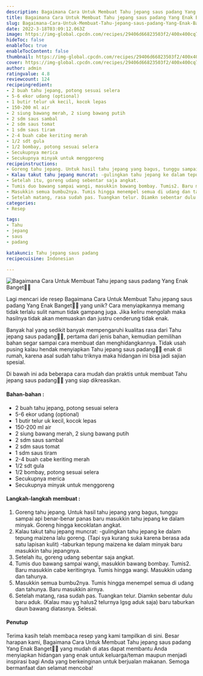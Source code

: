 ```yaml
---
description: Bagaimana Cara Untuk Membuat Tahu jepang saus padang Yang Enak Banget"
title: Bagaimana Cara Untuk Membuat Tahu jepang saus padang Yang Enak Banget
slug: Bagaimana-Cara-Untuk-Membuat-Tahu-jepang-saus-padang-Yang-Enak-Banget
date: 2022-3-18T03:09:12.063Z
image: https://img-global.cpcdn.com/recipes/29406d66823503f2/400x400cq70/photo.jpg
hideToc: false
enableToc: true
enableTocContent: false
thumbnail: https://img-global.cpcdn.com/recipes/29406d66823503f2/400x400cq70/photo.jpg
cover: https://img-global.cpcdn.com/recipes/29406d66823503f2/400x400cq70/photo.jpg
author: admin
ratingvalue: 4.8
reviewcount: 124
recipeingredient:
- 2 buah tahu jepang, potong sesuai selera
- 5-6 ekor udang (optional)
- 1 butir telur uk kecil, kocok lepas
- 150-200 ml air
- 2 siung bawang merah, 2 siung bawang putih
- 2 sdm saus sambal
- 2 sdm saus tomat
- 1 sdm saus tiram
- 2-4 buah cabe keriting merah
- 1/2 sdt gula
- 1/2 bombay, potong sesuai selera
- Secukupnya merica
- Secukupnya minyak untuk menggoreng
recipeinstructions:
- Goreng tahu jepang. Untuk hasil tahu jepang yang bagus, tunggu sampai api benar-benar panas baru masukkin tahu jepang ke dalam minyak. Goreng hingga kecoklatan angkat.
- Kalau takut tahu jepang muncrat: -gulingkan tahu jepang ke dalam tepung maizena lalu goreng. (Tapi sya kurang suka karena berasa ada satu lapisan kulit) -taburkan tepung maizena ke dalam minyak baru masukkin tahu jepangnya.
- Setelah itu, goreng udang sebentar saja angkat.
- Tumis duo bawang sampai wangi, masukkin bawang bombay. Tumis2. Baru masukkin cabe keritingnya. Tumis hingga wangi. Masukkin udang dan tahunya.
- Masukkin semua bumbu2nya. Tumis hingga menempel semua di udang dan tahunya. Baru masukkin airnya.
- Setelah matang, rasa sudah pas. Tuangkan telur. Diamkn sebentar dulu baru aduk. (Kalau mau yg halus2 telurnya lgsg aduk saja) baru taburkan daun bawang diatasnya. Selesai.
categories:
- Resep

tags:
- Tahu
- jepang
- saus
- padang

katakunci: Tahu jepang saus padang
recipecuisine: Indonesian

---
```


![Bagaimana Cara Untuk Membuat Tahu jepang saus padang Yang Enak Banget👩‍🍳](https://img-global.cpcdn.com/recipes/29406d66823503f2/400x400cq70/photo.jpg)

Lagi mencari ide resep Bagaimana Cara Untuk Membuat Tahu jepang saus padang Yang Enak Banget👩‍🍳 yang unik? Cara menyiapkannya memang tidak terlalu sulit namun tidak gampang juga. Jika keliru mengolah maka hasilnya tidak akan memuaskan dan justru cenderung tidak enak.

Banyak hal yang sedikit banyak mempengaruhi kualitas rasa dari Tahu jepang saus padang👩‍🍳, pertama dari jenis bahan, kemudian pemilihan bahan segar sampai cara membuat dan menghidangkannya. Tidak usah pusing kalau hendak menyiapkan Tahu jepang saus padang👩‍🍳 enak di rumah, karena asal sudah tahu triknya maka hidangan ini bisa jadi sajian spesial.

Di bawah ini ada beberapa cara mudah dan praktis untuk membuat Tahu jepang saus padang👩‍🍳 yang siap dikreasikan.

<!--inarticleads1-->

#### Bahan-bahan :

- 2 buah tahu jepang, potong sesuai selera
- 5-6 ekor udang (optional)
- 1 butir telur uk kecil, kocok lepas
- 150-200 ml air
- 2 siung bawang merah, 2 siung bawang putih
- 2 sdm saus sambal
- 2 sdm saus tomat
- 1 sdm saus tiram
- 2-4 buah cabe keriting merah
- 1/2 sdt gula
- 1/2 bombay, potong sesuai selera
- Secukupnya merica
- Secukupnya minyak untuk menggoreng

<!--inarticleads2-->

#### Langkah-langkah membuat :

1. Goreng tahu jepang. Untuk hasil tahu jepang yang bagus, tunggu sampai api benar-benar panas baru masukkin tahu jepang ke dalam minyak. Goreng hingga kecoklatan angkat.
1. Kalau takut tahu jepang muncrat: -gulingkan tahu jepang ke dalam tepung maizena lalu goreng. (Tapi sya kurang suka karena berasa ada satu lapisan kulit) -taburkan tepung maizena ke dalam minyak baru masukkin tahu jepangnya.
1. Setelah itu, goreng udang sebentar saja angkat.
1. Tumis duo bawang sampai wangi, masukkin bawang bombay. Tumis2. Baru masukkin cabe keritingnya. Tumis hingga wangi. Masukkin udang dan tahunya.
1. Masukkin semua bumbu2nya. Tumis hingga menempel semua di udang dan tahunya. Baru masukkin airnya.
1. Setelah matang, rasa sudah pas. Tuangkan telur. Diamkn sebentar dulu baru aduk. (Kalau mau yg halus2 telurnya lgsg aduk saja) baru taburkan daun bawang diatasnya. Selesai.

#### Penutup

Terima kasih telah membaca resep yang kami tampilkan di sini. Besar harapan kami, Bagaimana Cara Untuk Membuat Tahu jepang saus padang Yang Enak Banget👩‍🍳 yang mudah di atas dapat membantu Anda menyiapkan hidangan yang enak untuk keluarga/teman maupun menjadi inspirasi bagi Anda yang berkeinginan untuk berjualan makanan. Semoga bermanfaat dan selamat mencoba!